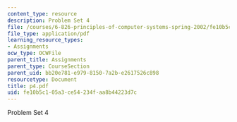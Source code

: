 ```yaml
---
content_type: resource
description: Problem Set 4
file: /courses/6-826-principles-of-computer-systems-spring-2002/fe10b5c105a3ce54234faa8b44223d7c_p4.pdf
file_type: application/pdf
learning_resource_types:
- Assignments
ocw_type: OCWFile
parent_title: Assignments
parent_type: CourseSection
parent_uid: bb20e781-e979-8150-7a2b-e2617526c898
resourcetype: Document
title: p4.pdf
uid: fe10b5c1-05a3-ce54-234f-aa8b44223d7c
---
```

Problem Set 4


